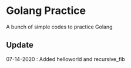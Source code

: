 # Golang Practice
A bunch of simple codes to practice Golang  

## Update
07-14-2020 : Added helloworld and recursive_fib
